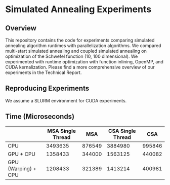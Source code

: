 # Simulated Annealing Experiments

## Overview

This repository contains the code for experiments comparing simulated annealing algorithm runtimes with parallelization algorithms. We compared multi-start simulated annealing and coupled simulated annealing on optimization of the Schwefel function (10, 100 dimensional). We experimented with runtime optimization with function inlining, OpenMP, and CUDA kernalization. Please find a more comprehensive overview of our experiments in the Technical Report.

## Reproducing Experiments

We assume a SLURM environment for CUDA experiments.

## Time (Microseconds)
|               | MSA Single Thread | MSA       | CSA Single Thread | CSA      |
|---------------|-------------------|-----------|-------------------|----------|
| CPU           |    3493635        |  876549   |  3884980          | 995846   |
| GPU + CPU     |    1358433        |  344000   |  1563125          | 440082   |
| GPU (Warping) + CPU     |    1208433        |  321389   |  1413214          | 400981   |

